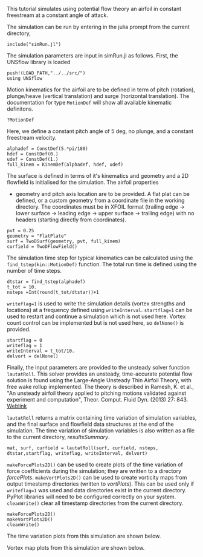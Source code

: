 This tutorial simulates using potential flow theory an airfoil in
constant freestream at a constant angle of attack.

The simulation can be run by entering in the julia prompt from the
current directory,

```
include("simRun.jl")
```

The simulation parameters are input in simRun.jl as follows. First,
the UNSflow library is loaded

```
push!(LOAD_PATH,"../../src/")
using UNSflow
```

Motion kinematics for the airfoil are to be defined in term of pitch
(rotation), plunge/heave (vertical translation) and surge (horizontal
translation). The documentation for type `MotionDef` will show all available
kinematic definitons.

```
?MotionDef
```

Here, we define a constant pitch angle of 5 deg, no plunge, and a
constant freestream velocity. 

```
alphadef = ConstDef(5.*pi/180)
hdef = ConstDef(0.)
udef = ConstDef(1.)
full_kinem = KinemDef(alphadef, hdef, udef)
```

The surface is defined in terms of it's kinematics and geometry and a
2D flowfield is initialised for the simulation. The airfoil properties
- geometry and pitch axis location are to be provided. A flat plat can
be defined, or a custom geometry from a coordinate file in the working
directory. The coordinates must be in XFOIL format (trailing edge ->
lower surface -> leading edge -> upper surface -> trailing edge) with
no headers (starting directly from coordinates).

```
pvt = 0.25
geometry = "FlatPlate"
surf = TwoDSurf(geometry, pvt, full_kinem)
curfield = TwoDFlowField()
```

The simulation time step for typical kinematics can be calculated
using the `find_tstep(kin::MotionDef)` function. The total run time is
defined using the number of time steps. 

```
dtstar = find_tstep(alphadef)
t_tot = 10.
nsteps =Int(round(t_tot/dtstar))+1
```

`writeflag=1` is used to write the simulation details (vortex
strengths and locations) at a frequency defined using
`writeInterval`. `startflag=1` can be used to restart and continue a
simulation which is not used here. Vortex count control can be
implemented but is not used here, so `delNone()` is provided. 

```
startflag = 0
writeflag = 1
writeInterval = t_tot/10.
delvort = delNone()
```

Finally, the input parameters are provided to the unsteady solver
function `lautatRoll`. This solver provides an unsteady, time-accurate
potential flow solution is found using the Large-Angle Unsteady Thin
Airfoil Theory, with free wake rollup implemented. The theory is
described in Ramesh, K. et al., "An unsteady airfoil theory applied to
pitching motions validated against experiment and computation",
Theor. Comput. Fluid Dyn. (2013) 27:
843. [Weblink](https://doi.org/10.1007/s00162-012-0292-8)

`lautatRoll` returns a matrix containing time variation of simulation
variables, and the final surface and flowfield data structures at the
end of the simulation. The time variation of simulation variables is
also written as a file to the current directory, *resultsSummary*.

```
mat, surf, curfield = lautatRoll(surf, curfield, nsteps, dtstar,startflag, writeflag, writeInterval, delvort)
```

`makeForcePlots2D()` can be used to create plots of the time variation
of force coefficients during the simulation; they are written to a
directory *forcePlots*. `makeVortPlots2D()` can be used to create
vorticity maps from output timestamp directories (written to
*vortPlots*). This can be used only if `writeflag=1` was used and data
directories exist in the current directory. PyPlot libraries will need
to be configured correctly on your system. `cleanWrite()` clear all
timestamp directories from the current directory.

```
makeForcePlots2D()
makeVortPlots2D()
cleanWrite()
```

The time variation plots from this simulation are shown below. 

Vortex map plots from this simulation are shown below. 
